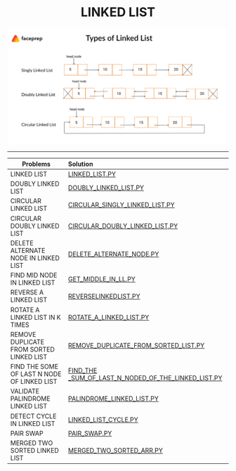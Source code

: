 <h1 align="center" >LINKED LIST</h1>
<p align="center">
  <img width="600" src="logo..png">
</p>

----

| Problems                  | Solution                         |
| -------------             |:-------------                 |
| LINKED LIST     | [LINKED_LIST.PY](https://github.com/aditya-2703/DSA/blob/main/LINKED_LIST/LINKED_LIST.py)              |
| DOUBLY LINKED LIST          | [DOUBLY_LINKED_LIST.PY](https://github.com/aditya-2703/DSA/blob/main/LINKED_LIST/DOUBLY_LINKED_LIST.py)        |   
| CIRCULAR LINKED LIST  | [CIRCULAR_SINGLY_LINKED_LIST.PY](https://github.com/aditya-2703/DSA/blob/main/LINKED_LIST/CIRCULAR_SINGLY_LINKED_LIST.py)     | 
| CIRCULAR DOUBLY LINKED LIST  | [CIRCULAR_DOUBLY_LINKED_LIST.PY](https://github.com/aditya-2703/DSA/blob/main/LINKED_LIST/CIRCULAR_DOUBLY_LINKED_LIST.PY)     | 
| DELETE ALTERNATE NODE IN LINKED LIST  | [DELETE_ALTERNATE_NODE.PY](https://github.com/aditya-2703/DSA/blob/main/LINKED_LIST/DELETE_ALTERNATE_NODE.PY)     | 
| FIND MID NODE IN LINKED LIST  | [GET_MIDDLE_IN_LL.PY](https://github.com/aditya-2703/DSA/blob/main/LINKED_LIST/GET_MIDDLE_IN_LL.PY)     | 
| REVERSE A LINKED LIST| [REVERSELINKEDLIST.PY](https://github.com/aditya-2703/DSA/blob/main/LINKED_LIST/REVERSELINKEDLIST.py)       |  
| ROTATE A LINKED LIST IN K TIMES | [ROTATE_A_LINKED_LIST.PY](https://github.com/aditya-2703/DSA/blob/main/LINKED_LIST/ROTATE_A_LINKED_LIST.PY)       |  
| REMOVE DUPLICATE FROM SORTED LINKED LIST  | [REMOVE_DUPLICATE_FROM_SORTED_LIST.PY](https://github.com/aditya-2703/DSA/blob/main/LINKED_LIST/REMOVE_DUPLICATE_FROM_SORTED_LIST.PY)       |  
| FIND THE SOME OF LAST N NODE OF LINKED  LIST | [FIND_THE _SUM_OF_LAST_N_NODED_OF_THE_LINKED_LIST.PY](https://github.com/aditya-2703/DSA/blob/main/LINKED_LIST/FIND_THE%20_SUM_OF_LAST_N_NODED_OF_THE_LINKED_LIST.PY)        |  
| VALIDATE PALINDROME LINKED LIST| [PALINDROME_LINKED_LIST.PY](https://github.com/aditya-2703/DSA/blob/main/LINKED_LIST/PALINDROME_LINKED_LIST.PY)        |  
| DETECT CYCLE IN LINKED LIST| [LINKED_LIST_CYCLE.PY](https://github.com/aditya-2703/DSA/blob/main/LINKED_LIST/LINKED_LIST_CYCLE.PY)        |  
| PAIR SWAP| [PAIR_SWAP.PY](https://github.com/aditya-2703/DSA/blob/main/LINKED_LIST/PAIR_SWAP.PY)        |  
| MERGED  TWO SORTED LINKED LIST    | [MERGED_TWO_SORTED_ARR.PY](https://github.com/aditya-2703/DSA/blob/main/LINKED_LIST/MERGED_TWO_SORTED_ARR.PY)        |  

